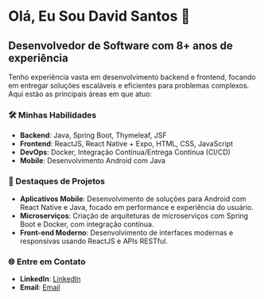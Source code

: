 # Olá, Eu Sou David Santos 👋

## Desenvolvedor de Software com 8+ anos de experiência

Tenho experiência vasta em desenvolvimento backend e frontend, focando em entregar soluções escaláveis e eficientes para problemas complexos. Aqui estão as principais áreas em que atuo:

### 🛠️ Minhas Habilidades

- **Backend**: Java, Spring Boot, Thymeleaf, JSF
- **Frontend**: ReactJS, React Native + Expo, HTML, CSS, JavaScript
- **DevOps**: Docker, Integração Contínua/Entrega Contínua (CI/CD)
- **Mobile**: Desenvolvimento Android com Java

### 🌟 Destaques de Projetos

- **Aplicativos Mobile**: Desenvolvimento de soluções para Android com React Native e Java, focado em performance e experiência do usuário.
- **Microserviços**: Criação de arquiteturas de microserviços com Spring Boot e Docker, com integração contínua.
- **Front-end Moderno**: Desenvolvimento de interfaces modernas e responsivas usando ReactJS e APIs RESTful.

### 🌐 Entre em Contato

- **LinkedIn**: [LinkedIn](https://www.linkedin.com/in/david-santos-30712257/)
- **Email**: [Email](mailto:davidms.santos0@gmail.com)
